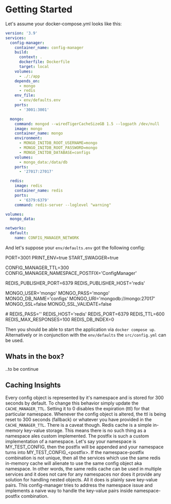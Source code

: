 # Getting Started

Let's assume your docker-compose.yml looks like this:

```yml
version: '3.9'
services:
  config-manager:
    container_name: config-manager
    build:
      context: .
      dockerfile: Dockerfile
      target: local
    volumes:
      - ./:/app
    depends_on:
      - mongo
      - redis
    env_file:
      - env/defaults.env
    ports:
      - '3001:3001'

  mongo:
    command: mongod --wiredTigerCacheSizeGB 1.5 --logpath /dev/null
    image: mongo
    container_name: mongo
    environment:
      - MONGO_INITDB_ROOT_USERNAME=mongo
      - MONGO_INITDB_ROOT_PASSWORD=mongo
      - MONGO_INITDB_DATABASE=configs
    volumes:
      - mongo_data:/data/db
    ports:
      - '27017:27017'

  redis:
    image: redis
    container_name: redis
    ports:
      - '6379:6379'
    command: redis-server --loglevel "warning"

volumes:
  mongo_data:

networks:
  default:
    name: CONFIG_MANAGER_NETWORK
```

And let's suppose your `env/defaults.env` got the following config:

PORT=3001
PRINT_ENV=true
START_SWAGGER=true

CONFIG_MANAGER_TTL=300
CONFIG_MANAGER_NAMESPACE_POSTFIX='ConfigManager'

REDIS_PUBLISHER_PORT=6379
REDIS_PUBLISHER_HOST='redis'

MONGO_USER='mongo'
MONGO_PASS='mongo'
MONGO_DB_NAME='configs'
MONGO_URI='mongodb://mongo:27017'
MONGO_SSL=false
MONGO_SSL_VALIDATE=false

\# REDIS_PASS=''
REDIS_HOST='redis'
REDIS_PORT=6379
REDIS_TTL=600
REDIS_MAX_RESPONSES=100
REDIS_DB_INDEX=0

Then you should be able to start the application via `docker compose up`.
Alternatively or in conjunction with the `env/defaults` the `src/config.yml` can be used.

## Whats in the box?

..to be continue

## Caching Insights

Every config object is represented by it's namespace and is stored for 300 seconds by default. To change this behavior simply update the `CACHE_MANAGER_TTL`. Setting it to 0 disables the expiration (ttl) for that particular namespace. Whenever the config object is altered, the ttl is being reset to 300 seconds (fallback) or whatever you have provided in the `CACHE_MANAGER_TTL`. There is a caveat though. Redis cache is a simple in-memory key-value storage. This means there is no such thing as a namespace ales custom implemented. The postfix is such a custom implementation of a namespace. Let's say your namespace is MY_TEST_CONFIG, then the postfix will be appended and your namespace turns into MY_TEST_CONFIG_\<postfix>\. If the namespace-postfix combination is not unique, then all the services which use the same redis in-memory cache will alienate to use the same config object aka namespace. In other words, the same redis cache can be used in multiple services and it does not care for any namespaces nor does it provide any solution for handling nested objects. All it does is plainly save key-value pairs. This config-manager tries to address the namespace issue and implements a naive way to handle the key-value pairs inside namespace-postfix combination.
